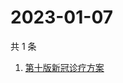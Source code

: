 # 2023-01-07

共 1 条

<!-- BEGIN -->
<!-- 最后更新时间 Sat Jan 07 2023 09:03:54 GMT+0800 (China Standard Time) -->

1. [第十版新冠诊疗方案](https://www.zhihu.com/search?q=第十版新冠诊疗方案)

<!-- END -->
